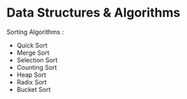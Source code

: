 # Data Structures & Algorithms

Sorting Algorithms :
  - Quick Sort
  - Merge Sort
  - Selection Sort
  - Counting Sort
  - Heap Sort
  - Radix Sort  
  - Bucket Sort
